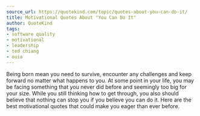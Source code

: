 ```yaml
---
source_url: https://quotekind.com/topic/quotes-about-you-can-do-it/
title: Motivational Quotes About "You Can Do It"
author: QuoteKind
tags:
- software quality
- motivational
- leadership
- ted chiang
- ouia
---
```


Being born mean you need to survive, encounter any challenges and keep forward no matter what happens to you. At some point in your life, you may be facing something that you never did before and seemingly too big for your size. While you still thinking how to get through, you also should believe that nothing can stop you if you believe you can do it. Here are the best motivational quotes that could make you eager than ever before.
